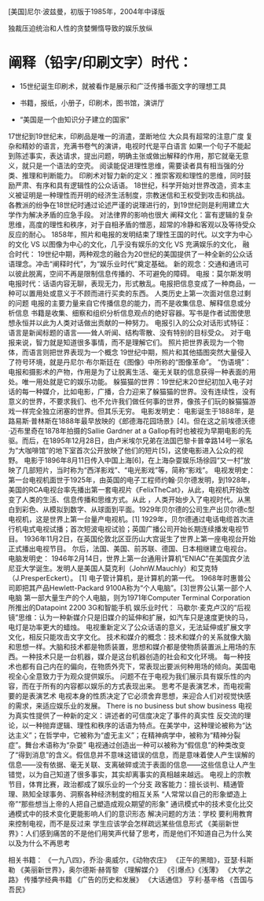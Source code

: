 [美国]尼尔·波兹曼，初版于1985年，2004年中译版

独裁压迫统治和人性的贪婪懒惰导致的娱乐放纵

# 阐释（铅字/印刷文字）时代：

* 15世纪诞生印刷术，就被看作是展示和广泛传播书面文字的理想工具

* 书籍，报纸，小册子，印刷术，图书馆，演讲厅

* “美国是一个由知识分子建立的国家”

17世纪到19世纪末，印刷品是唯一的消遣，垄断地位
大众具有超常的注意广度
复杂和精妙的语言，充满书卷气的演讲，电视时代是平白语言
如果一个句子不能起到陈述事实，表达请求，提出问题，明确主张或做出解释的作用，那它就毫无意义，就只是一个语法的空壳。
阅读能促进理性思维，需要读者具有相当强的分类、推理和判断能力。
印刷术对智力新的定义：推崇客观和理性的思维，同时鼓励严肃、有序和具有逻辑性的公众话语。
18世纪，科学开始对世界改造，资本主义被证明是一种理性而开明的经济生活制度，宗教迷信和王权受到攻击和挑战。
各教派的纷争在18世纪时通过论述严谨的说理进行的，到19世纪则是利用建立大学作为解决矛盾的应急手段。
对法律界的影响也很大
阐释文化：富有逻辑的复杂思维，高度的理性和秩序，对于自相矛盾的憎恶，超常的冷静和客观以及等待受众反应的耐心。
1858年，照片和电报的发明结束了理性王国的时代。以文字为中心的文化 VS 以图像为中心的文化，几乎没有娱乐的文化 VS 充满娱乐的文化，
融合时代：
19世纪中期，两种观念的融合为20世纪的美国提供了一种全新的公众话语理念。冲击“阐释时代”，为“娱乐业时代”奠定基础。
新的观念：交通和通讯可以彼此脱离，空间不再是限制信息传播的、不可避免的障碍。
电报：莫尔斯发明
电报时代：话语内容无聊，表现无力，形式散乱。电报把信息变成了一种商品，一种可以置用处或意义于不顾而进行买卖的东西。
人类历史上第一次面对信息过剩的问题
电报的主要力量来自它传播信息的能力，而不是收集信息、解释信息或分析信息
书籍是收集、细察和组织分析信息观点的绝好容器。写书是作者试图使思想永恒并以此为人类对话做出贡献的一种努力。
电报引入的公众对话形式特征：语言是新闻标题的语言——耸人听闻、结构零散、没有特别的目标受众。
对于电报来说，智力就是知道很多事情，而不是理解它们。
照片把世界表现为一个物体，而语言则把世界表现为一个概念
19世纪中期，照片和其他插图突然大量侵入了符号环境，就是丹尼尔·布尔斯廷在《图像》中所称的“图像革命”。
“伪语境”：电报和摄影术的产物，作用是为了让脱离生活、毫无关联的信息获得一种表面的用处。唯一用处就是它的娱乐功能。
躲猫猫的世界：19世纪末20世纪初加入电子对话的每一种媒介，比如电影，广播，合力迎来了躲猫猫的世界。没有连续性，没有意义的世界，不要求我们、也不允许我们做任何事的世界，像孩子们玩的躲猫猫游戏一样完全独立闭塞的世界。但其乐无穷。
电影发明史：
电影诞生于1888年，是路易斯·普林斯在1888年最早放映的《郎德海花园场景》[4]。但在这之前埃德沃德·迈布里奇在1878年拍摄的Sallie Gardner at a Gallop有时也被视为早期电影的先驱。而后，在1895年12月28日，由卢米埃尔兄弟在法国巴黎卡普幸路14号一家名为“大咖啡馆”的地下室首次公开放映了他们的短片[5]，这使电影进入公众的视野。
电影于1896年8月11日传入中国上海[6]，在上海杂耍娱乐场徐园“又一村”放映了几部短片，当时称为“西洋影戏”、“电光影戏”等，简称“影戏”。
电视发明史：
第一台电视机面世于1925年，由英国的电子工程师约翰·贝尔德发明，到1928年，美国的RCA电视台率先播出第一套电视片《FelixTheCat》，从此，电视机开始改变了人类的生活、信息传播和思维方式。从此 ，人类开始步入了电视时代。从黑白到彩色、从模拟到数字、从球面到平面。1929年贝尔德的公司生产出贝尔德c型电视机，这是世界上第一台量产电视机。[1]
1929年，贝尔德通过电话电缆首次进行机电式电视试播；首次短波电视试验；英国广播公司开始长期连续播发电视节目。
1936年11月2日，在英国伦敦北区亚历山大宫诞生了世界上第一座电视台开始正式播出电视节目。 尔后，法国、美国、前苏联、德国、日本相继建立电视台。
电脑发明史：
1946年2月14日，世界上第一台通用计算机“ENIAC”在美国宾夕法尼亚大学诞生。发明人是美国人莫克利（JohnW.Mauchly）和艾克特（J.PresperEckert）。 [1] 电子管计算机，是计算机的第一代。
1968年时惠普公司即把其产品Hewlett-Packard 9100A称为“个人电脑”。[3]世界公认第一部个人电脑
第一部大量生产的个人电脑，则为1971年Computer Terminal Corporation所推出的Datapoint 2200
3G和智能手机
娱乐业时代：
马歇尔·麦克卢汉的“后视镜”思维：认为一种新媒介只是旧媒介的延伸和扩展，如汽车只是速度更快的马，电灯是功率更大的蜡烛。
电视重新定义了公众话语的意义，无法延伸或扩展文字文化，相反只能攻击文字文化。
技术和媒介的概念：技术和媒介的关系就像大脑和思想一样。大脑和技术都是物质装置，思想和媒介都是使物质装置派上用场的东西。一种技术只是一台机器，媒介是这台机器创造的社会和文化环境。
每一种技术也都有自己内在的偏向，在物质外壳下，常表现出要派何种用场的倾向。美国电视全心全意致力于为观众提供娱乐。
问题不在于电视为我们展示具有娱乐性的内容，而在于所有的内容都以娱乐的方式表现出来。
思考不是表演艺术，而电视需要的是表演艺术
电视本身的性质决定了它必须舍弃思想，来迎合人们对视觉快感的需求，来适应娱乐业的发展。
There is no business but show business
电视为真实性提供了一种新的定义：讲述者的可信度决定了事件的真实性
反交流的理论，以一种抛弃逻辑、理性和秩序的话语为特点。在美学中，这种理论被称为“达达主义”；在哲学中，它被称为“虚无主义”；在精神病学中，被称为“精神分裂症”。舞台术语称为“杂耍”
电视通过创造出一种可以被称为“假信息”的种类改变了“得到消息”的含义。假信息并不意味这错误的信息，而是意味着使人产生误解的信息——没有依据、毫无关联、支离破碎或流于表面的信息——这些信息让人产生错觉，以为自己知道了很多事实，其实却离事实的真相越来越远。
电视上的宗教节目，体育比赛，政治都成了娱乐业的一个分支
政客能力：擅长谈判、精通管理、熟知全球事务、洞察各种经济制度的相互关系
“人常常以自己的形象塑造上帝”“那些想当上帝的人把自己塑造成观众期望的形象”
通讯模式中的技术变化比交通模式中的技术变化更能影响人们的意识形态
解决问题的方法：学校
要利用教育来控制电视，而不是反过来
学生应该学会怎样疏远某些信息形式
《美丽新世界》：人们感到痛苦的不是他们用笑声代替了思考，而是他们不知道自己为什么笑以及为什么不再思考



相关书籍：
《一九八四》，乔治·奥威尔，《动物农庄》
《正午的黑暗》，亚瑟·科斯勒
《美丽新世界》，奥尔德斯·赫胥黎
《理解媒介》
《引爆点》《浅薄》
《大学之路》
传播学经典书籍
《广告的历史和发展》
《大话通信》
亨利·基辛格
《吾国与吾民》




